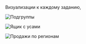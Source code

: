 Визуализации к каждому заданию, 

![Подгруппы](https://github.com/Lanfrena/Test_Work_Avangard/blob/main/%D0%A1%D0%B0%D0%BC%D1%8B%D0%B5%20%D0%B2%D0%BE%D1%81%D1%82%D1%80%D0%B5%D0%B1%D0%BE%D0%B2%D0%B0%D0%BD%D0%BD%D1%8B%D0%B5%20%D0%BF%D0%BE%D0%B4%D0%B3%D1%80%D1%83%D0%BF%D0%BF%D1%8B%20%D1%82%D0%BE%D0%B2%D0%B0%D1%80%D0%BE%D0%B2%20.png)

![Ящик с усами](https://github.com/Lanfrena/Test_Work_Avangard/blob/main/boxplot%20(%C2%AB%D0%AF%D1%89%D0%B8%D0%BA%20%D1%81%20%D1%83%D1%81%D0%B0%D0%BC%D0%B8%C2%BB)%20%D0%BD%D0%B0%20%D0%BE%D1%81%D0%BD%D0%BE%D0%B2%D0%B5%20%D0%BF%D1%80%D0%BE%D0%B4%D0%B0%D0%B6%20(Sales).png)

![Продажи по регионам](https://github.com/Lanfrena/Test_Work_Avangard/blob/main/%D0%9F%D1%80%D0%BE%D0%B4%D0%B0%D0%B6%D0%B8%20%D0%BF%D0%BE%20%D1%80%D0%B5%D0%B3%D0%B8%D0%BE%D0%BD%D0%B0%D0%BC%20%D0%B8%20%D0%B3%D1%80%D1%83%D0%BF%D0%BF%D0%B0%D0%BC.png)
